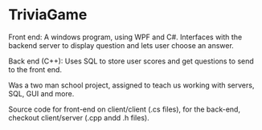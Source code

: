 # TriviaGame

Front end:
A windows program, using WPF and C#.
Interfaces with the backend server to display question and lets user choose an answer.

Back end (C++):
Uses SQL to store user scores and get questions to send to the front end.

Was a two man school project,
assigned to teach us working with servers, SQL, GUI and more.

Source code for front-end on client/client (.cs files),
for the back-end, checkout client/server (.cpp andd .h files).
